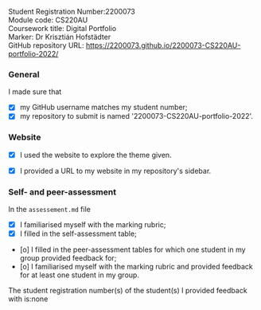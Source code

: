 Student Registration Number:2200073    
Module code: CS220AU  
Coursework title: Digital Portfolio  
Marker: Dr Krisztián Hofstädter  
GitHub repository URL: https://2200073.github.io/2200073-CS220AU-portfolio-2022/

### General
I made sure that

- [x] my GitHub username matches my student number;
- [x] my repository to submit is named '2200073-CS220AU-portfolio-2022'.

### Website
- [x] I used the website to explore the theme given.
- [x] I provided a URL to my website in my repository's sidebar.


### Self- and peer-assessment
In the `assessement.md` file

- [x] I familiarised myself with the marking rubric;
- [x] I filled in the self-assessment table;
- [o] I filled in the peer-assessment tables for which one student in my group provided feedback for;
- [o] I familiarised myself with the marking rubric and provided feedback for at least one student in my group.

The student registration number(s) of the student(s) I provided feedback with is:none
